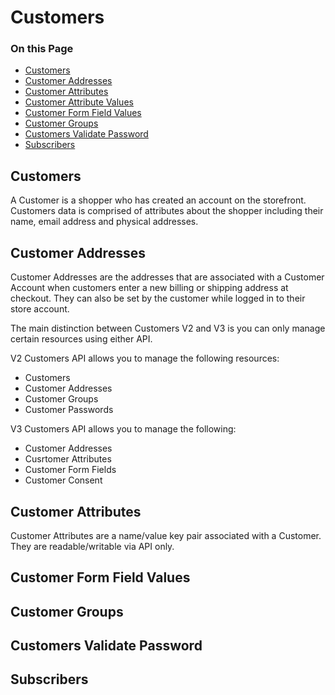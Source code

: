 # Customers

<div class="otp" id="no-index">

### On this Page	
- [Customers](#customers)
- [Customer Addresses](#customer-addresses)
- [Customer Attributes](#customer-attributes)
- [Customer Attribute Values](#customer-attribute-values)
- [Customer Form Field Values](#customer-form-field-values)
- [Customer Groups](#customer-groups)
- [Customers Validate Password](#customers-validate-password)
- [Subscribers](#subscribers)

</div>

## Customers

A Customer is a shopper who has created an account on the storefront. Customers data is comprised of attributes about the shopper including their name, email address and physical addresses. 

## Customer Addresses

Customer Addresses are the addresses that are associated with a Customer Account when customers enter a new billing or shipping address at checkout. They can also be set by the customer while logged in to their store account.

The main distinction between Customers V2 and V3 is you can only manage certain resources using either API.

V2 Customers API allows you to manage the following resources:
* Customers
* Customer Addresses
* Customer Groups
* Customer Passwords

V3 Customers API allows you to manage the following:
* Customer Addresses
* Cusrtomer Attributes
* Customer Form Fields
* Customer Consent

## Customer Attributes
Customer Attributes are a name/value key pair associated with a Customer. They are readable/writable via API only.



## Customer Form Field Values

## Customer Groups

## Customers Validate Password

## Subscribers

